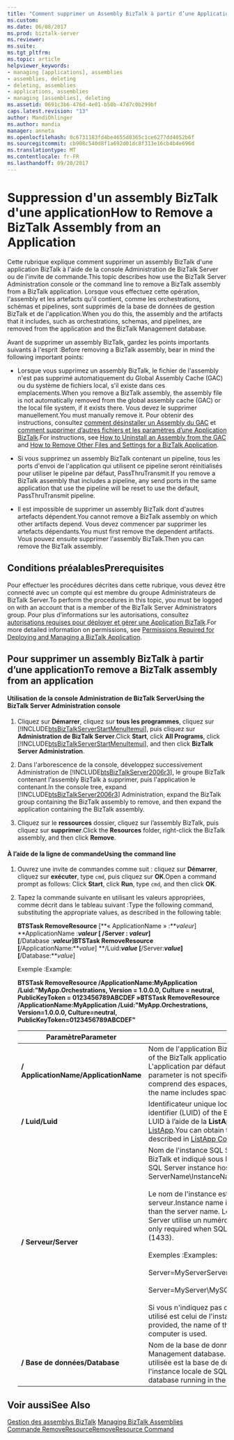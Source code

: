 ```yaml
---
title: "Comment supprimer un Assembly BizTalk à partir d’une Application | Documents Microsoft"
ms.custom: 
ms.date: 06/08/2017
ms.prod: biztalk-server
ms.reviewer: 
ms.suite: 
ms.tgt_pltfrm: 
ms.topic: article
helpviewer_keywords:
- managing [applications], assemblies
- assemblies, deleting
- deleting, assemblies
- applications, assemblies
- managing [assemblies], deleting
ms.assetid: 0691c3b6-476d-4e01-b50b-47d7c0b299bf
caps.latest.revision: "13"
author: MandiOhlinger
ms.author: mandia
manager: anneta
ms.openlocfilehash: 0c6731183fd4be4655d0365c1ce6277dd4052b6f
ms.sourcegitcommit: cb908c540d8f1a692d01dc8f313e16cb4b4e696d
ms.translationtype: MT
ms.contentlocale: fr-FR
ms.lasthandoff: 09/20/2017
---
```

# <a name="how-to-remove-a-biztalk-assembly-from-an-application"></a><span data-ttu-id="5ad8a-102">Suppression d'un assembly BizTalk d'une application</span><span class="sxs-lookup"><span data-stu-id="5ad8a-102">How to Remove a BizTalk Assembly from an Application</span></span>
<span data-ttu-id="5ad8a-103">Cette rubrique explique comment supprimer un assembly BizTalk d'une application BizTalk à l'aide de la console Administration de BizTalk Server ou de l'invite de commande.</span><span class="sxs-lookup"><span data-stu-id="5ad8a-103">This topic describes how use the BizTalk Server Administration console or the command line to remove a BizTalk assembly from a BizTalk application.</span></span> <span data-ttu-id="5ad8a-104">Lorsque vous effectuez cette opération, l'assembly et les artefacts qu'il contient, comme les orchestrations, schémas et pipelines, sont supprimés de la base de données de gestion BizTalk et de l'application.</span><span class="sxs-lookup"><span data-stu-id="5ad8a-104">When you do this, the assembly and the artifacts that it includes, such as orchestrations, schemas, and pipelines, are removed from the application and the BizTalk Management database.</span></span>  
  
 <span data-ttu-id="5ad8a-105">Avant de supprimer un assembly BizTalk, gardez les points importants suivants à l'esprit :</span><span class="sxs-lookup"><span data-stu-id="5ad8a-105">Before removing a BizTalk assembly, bear in mind the following important points:</span></span>  
  
-   <span data-ttu-id="5ad8a-106">Lorsque vous supprimez un assembly BizTalk, le fichier de l'assembly n'est pas supprimé automatiquement du Global Assembly Cache (GAC) ou du système de fichiers local, s'il existe dans ces emplacements.</span><span class="sxs-lookup"><span data-stu-id="5ad8a-106">When you remove a BizTalk assembly, the assembly file is not automatically removed from the global assembly cache (GAC) or the local file system, if it exists there.</span></span> <span data-ttu-id="5ad8a-107">Vous devez le supprimer manuellement.</span><span class="sxs-lookup"><span data-stu-id="5ad8a-107">You must manually remove it.</span></span> <span data-ttu-id="5ad8a-108">Pour obtenir des instructions, consultez [comment désinstaller un Assembly du GAC](http://msdn.microsoft.com/library/464706a8-f902-4d05-a724-19169facd2b4) et [comment supprimer d’autres fichiers et les paramètres d’une Application BizTalk](../core/how-to-remove-other-files-and-settings-for-a-biztalk-application.md).</span><span class="sxs-lookup"><span data-stu-id="5ad8a-108">For instructions, see [How to Uninstall an Assembly from the GAC](http://msdn.microsoft.com/library/464706a8-f902-4d05-a724-19169facd2b4) and [How to Remove Other Files and Settings for a BizTalk Application](../core/how-to-remove-other-files-and-settings-for-a-biztalk-application.md).</span></span>  
  
-   <span data-ttu-id="5ad8a-109">Si vous supprimez un assembly BizTalk contenant un pipeline, tous les ports d'envoi de l'application qui utilisent ce pipeline seront réinitialisés pour utiliser le pipeline par défaut, PassThruTransmit.</span><span class="sxs-lookup"><span data-stu-id="5ad8a-109">If you remove a BizTalk assembly that includes a pipeline, any send ports in the same application that use the pipeline will be reset to use the default, PassThruTransmit pipeline.</span></span>  
  
-   <span data-ttu-id="5ad8a-110">Il est impossible de supprimer un assembly BizTalk dont d'autres artefacts dépendent.</span><span class="sxs-lookup"><span data-stu-id="5ad8a-110">You cannot remove a BizTalk assembly on which other artifacts depend.</span></span> <span data-ttu-id="5ad8a-111">Vous devez commencer par supprimer les artefacts dépendants.</span><span class="sxs-lookup"><span data-stu-id="5ad8a-111">You must first remove the dependent artifacts.</span></span> <span data-ttu-id="5ad8a-112">Vous pouvez ensuite supprimer l'assembly BizTalk.</span><span class="sxs-lookup"><span data-stu-id="5ad8a-112">Then you can remove the BizTalk assembly.</span></span>  
  
## <a name="prerequisites"></a><span data-ttu-id="5ad8a-113">Conditions préalables</span><span class="sxs-lookup"><span data-stu-id="5ad8a-113">Prerequisites</span></span>  
 <span data-ttu-id="5ad8a-114">Pour effectuer les procédures décrites dans cette rubrique, vous devez être connecté avec un compte qui est membre du groupe Administrateurs de BizTalk Server.</span><span class="sxs-lookup"><span data-stu-id="5ad8a-114">To perform the procedures in this topic, you must be logged on with an account that is a member of the BizTalk Server Administrators group.</span></span> <span data-ttu-id="5ad8a-115">Pour plus d’informations sur les autorisations, consultez [autorisations requises pour déployer et gérer une Application BizTalk](../core/permissions-required-for-deploying-and-managing-a-biztalk-application.md).</span><span class="sxs-lookup"><span data-stu-id="5ad8a-115">For more detailed information on permissions, see [Permissions Required for Deploying and Managing a BizTalk Application](../core/permissions-required-for-deploying-and-managing-a-biztalk-application.md).</span></span>  
  
## <a name="to-remove-a-biztalk-assembly-from-an-application"></a><span data-ttu-id="5ad8a-116">Pour supprimer un assembly BizTalk à partir d’une application</span><span class="sxs-lookup"><span data-stu-id="5ad8a-116">To remove a BizTalk assembly from an application</span></span>  
  
#### <a name="using-the-biztalk-server-administration-console"></a><span data-ttu-id="5ad8a-117">Utilisation de la console Administration de BizTalk Server</span><span class="sxs-lookup"><span data-stu-id="5ad8a-117">Using the BizTalk Server Administration console</span></span>  
  
1.  <span data-ttu-id="5ad8a-118">Cliquez sur **Démarrer**, cliquez sur **tous les programmes**, cliquez sur [!INCLUDE[btsBizTalkServerStartMenuItemui](../includes/btsbiztalkserverstartmenuitemui-md.md)], puis cliquez sur **Administration de BizTalk Server**.</span><span class="sxs-lookup"><span data-stu-id="5ad8a-118">Click **Start**, click **All Programs**, click [!INCLUDE[btsBizTalkServerStartMenuItemui](../includes/btsbiztalkserverstartmenuitemui-md.md)], and then click **BizTalk Server Administration**.</span></span>  
  
2.  <span data-ttu-id="5ad8a-119">Dans l'arborescence de la console, développez successivement Administration de [!INCLUDE[btsBizTalkServer2006r3](../includes/btsbiztalkserver2006r3-md.md)], le groupe BizTalk contenant l'assembly BizTalk à supprimer, puis l'application le contenant.</span><span class="sxs-lookup"><span data-stu-id="5ad8a-119">In the console tree, expand [!INCLUDE[btsBizTalkServer2006r3](../includes/btsbiztalkserver2006r3-md.md)] Administration, expand the BizTalk group containing the BizTalk assembly to remove, and then expand the application containing the BizTalk assembly.</span></span>  
  
3.  <span data-ttu-id="5ad8a-120">Cliquez sur le **ressources** dossier, cliquez sur l’assembly BizTalk, puis cliquez sur **supprimer**.</span><span class="sxs-lookup"><span data-stu-id="5ad8a-120">Click the **Resources** folder, right-click the BizTalk assembly, and then click **Remove**.</span></span>  
  
#### <a name="using-the-command-line"></a><span data-ttu-id="5ad8a-121">À l’aide de la ligne de commande</span><span class="sxs-lookup"><span data-stu-id="5ad8a-121">Using the command line</span></span>  
  
1.  <span data-ttu-id="5ad8a-122">Ouvrez une invite de commandes comme suit : cliquez sur **Démarrer**, cliquez sur **exécuter**, type `cmd`, puis cliquez sur **OK**.</span><span class="sxs-lookup"><span data-stu-id="5ad8a-122">Open a command prompt as follows: Click **Start**, click **Run**, type `cmd`, and then click **OK**.</span></span>  
  
2.  <span data-ttu-id="5ad8a-123">Tapez la commande suivante en utilisant les valeurs appropriées, comme décrit dans le tableau suivant :</span><span class="sxs-lookup"><span data-stu-id="5ad8a-123">Type the following command, substituting the appropriate values, as described in the following table:</span></span>  
  
     <span data-ttu-id="5ad8a-124">**BTSTask RemoveResource** [**« ApplicationName » :***valeur*] **ApplicationName :***valeur* [  **/Server :**  *valeur*] [**/Database :***valeur*]</span><span class="sxs-lookup"><span data-stu-id="5ad8a-124">**BTSTask RemoveResource** [**/ApplicationName:***value*] **/Luid:***value* [**/Server:***value*] [**/Database:***value*]</span></span>  
  
     <span data-ttu-id="5ad8a-125">Exemple :</span><span class="sxs-lookup"><span data-stu-id="5ad8a-125">Example:</span></span>  
  
     <span data-ttu-id="5ad8a-126">**BTSTask RemoveResource /ApplicationName:MyApplication /Luid:"MyApp.Orchestrations, Version = 1.0.0.0, Culture = neutral, PublicKeyToken = 0123456789ABCDEF »**</span><span class="sxs-lookup"><span data-stu-id="5ad8a-126">**BTSTask RemoveResource /ApplicationName:MyApplication /Luid:"MyApp.Orchestrations, Version=1.0.0.0, Culture=neutral, PublicKeyToken=0123456789ABCDEF"**</span></span>  
  
    |<span data-ttu-id="5ad8a-127">Paramètre</span><span class="sxs-lookup"><span data-stu-id="5ad8a-127">Parameter</span></span>|<span data-ttu-id="5ad8a-128"> Description</span><span class="sxs-lookup"><span data-stu-id="5ad8a-128">Description</span></span>|  
    |---------------|-----------------|  
    |<span data-ttu-id="5ad8a-129">**/ ApplicationName**</span><span class="sxs-lookup"><span data-stu-id="5ad8a-129">**/ApplicationName**</span></span>|<span data-ttu-id="5ad8a-130">Nom de l'application BizTalk contenant l'assembly BizTalk à supprimer.</span><span class="sxs-lookup"><span data-stu-id="5ad8a-130">Name of the BizTalk application containing the BizTalk assembly to delete.</span></span> <span data-ttu-id="5ad8a-131">L'application par défaut est utilisée si ce paramètre n'est pas spécifié.</span><span class="sxs-lookup"><span data-stu-id="5ad8a-131">If this parameter is not specified, the default application is used.</span></span> <span data-ttu-id="5ad8a-132">Si le nom comprend des espaces, vous devez le placer entre guillemets doubles («).</span><span class="sxs-lookup"><span data-stu-id="5ad8a-132">If the name includes spaces, you must enclose it in double quotation marks (").</span></span>|  
    |<span data-ttu-id="5ad8a-133">**/ Luid**</span><span class="sxs-lookup"><span data-stu-id="5ad8a-133">**/Luid**</span></span>|<span data-ttu-id="5ad8a-134">Identificateur unique local (LUID) de l'assembly BizTalk.</span><span class="sxs-lookup"><span data-stu-id="5ad8a-134">Locally unique identifier (LUID) of the BizTalk assembly.</span></span> <span data-ttu-id="5ad8a-135">Vous pouvez obtenir l’identificateur LUID à l’aide de la **ListApp** de commande, comme décrit dans [commande ListApp](../core/listapp-command.md).</span><span class="sxs-lookup"><span data-stu-id="5ad8a-135">You can obtain the LUID by using the **ListApp** command, as described in [ListApp Command](../core/listapp-command.md).</span></span>|  
    |<span data-ttu-id="5ad8a-136">**/ Serveur**</span><span class="sxs-lookup"><span data-stu-id="5ad8a-136">**/Server**</span></span>|<span data-ttu-id="5ad8a-137">Nom de l'instance SQL Server hébergeant la base de données de gestion BizTalk et indiqué sous la forme NomServeur\NomInstance,Port.</span><span class="sxs-lookup"><span data-stu-id="5ad8a-137">Name of the SQL Server instance hosting the BizTalk Management database, in the form ServerName\InstanceName,Port.</span></span><br /><br /> <span data-ttu-id="5ad8a-138">Le nom de l'instance est uniquement requis lorsqu'il est différent du nom du serveur.</span><span class="sxs-lookup"><span data-stu-id="5ad8a-138">Instance name is only required when the instance name is different than the server name.</span></span> <span data-ttu-id="5ad8a-139">Le port est uniquement requis lorsque le serveur SQL Server utilise un numéro de port autre que celui par défaut (1433).</span><span class="sxs-lookup"><span data-stu-id="5ad8a-139">Port is only required when SQL Server uses a port number other than the default (1433).</span></span><br /><br /> <span data-ttu-id="5ad8a-140">Exemples :</span><span class="sxs-lookup"><span data-stu-id="5ad8a-140">Examples:</span></span><br /><br /> <span data-ttu-id="5ad8a-141">Server=MyServer</span><span class="sxs-lookup"><span data-stu-id="5ad8a-141">Server=MyServer</span></span><br /><br /> <span data-ttu-id="5ad8a-142">Server=MyServer\MySQLServer,1533</span><span class="sxs-lookup"><span data-stu-id="5ad8a-142">Server=MyServer\MySQLServer,1533</span></span><br /><br /> <span data-ttu-id="5ad8a-143">Si vous n'indiquez pas de nom pour l'instance SQL Server, le nom d'instance utilisé est celui de l'instance SQL Server exécutée sur l'ordinateur local.</span><span class="sxs-lookup"><span data-stu-id="5ad8a-143">If not provided, the name of the SQL Server instance running on the local computer is used.</span></span>|  
    |<span data-ttu-id="5ad8a-144">**/ Base de données**</span><span class="sxs-lookup"><span data-stu-id="5ad8a-144">**/Database**</span></span>|<span data-ttu-id="5ad8a-145">Nom de la base de données de gestion BizTalk.</span><span class="sxs-lookup"><span data-stu-id="5ad8a-145">Name of the BizTalk Management database.</span></span> <span data-ttu-id="5ad8a-146">Si vous ne l'indiquez pas, la base de données utilisée est la base de données de gestion BizTalk s'exécutant au sein de l'instance locale de SQL Server.</span><span class="sxs-lookup"><span data-stu-id="5ad8a-146">If not specified, the BizTalk Management database running in the local instance of SQL Server is used.</span></span>|  
  
## <a name="see-also"></a><span data-ttu-id="5ad8a-147">Voir aussi</span><span class="sxs-lookup"><span data-stu-id="5ad8a-147">See Also</span></span>  
 <span data-ttu-id="5ad8a-148">[Gestion des assemblys BizTalk](../core/managing-biztalk-assemblies.md) </span><span class="sxs-lookup"><span data-stu-id="5ad8a-148">[Managing BizTalk Assemblies](../core/managing-biztalk-assemblies.md) </span></span>  
 [<span data-ttu-id="5ad8a-149">Commande RemoveResource</span><span class="sxs-lookup"><span data-stu-id="5ad8a-149">RemoveResource Command</span></span>](../core/removeresource-command.md)